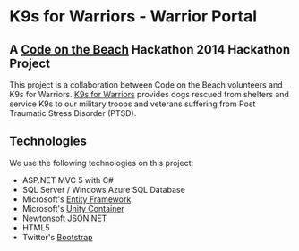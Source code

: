 # K9s for Warriors - Warrior Portal #

## A [Code on the Beach](http://www.codeonthebeach.com "Code on the Beach") Hackathon 2014 Hackathon Project ##


This project is a collaboration between Code on the Beach volunteers and K9s for Warriors.
[
K9s for Warriors](http://www.k9sforwarriors.org "K9s for Warriors") provides dogs rescued from shelters and service K9s to our military troops and veterans suffering from Post Traumatic Stress Disorder (PTSD).


## Technologies ##
We use the following technologies on this project:
- ASP.NET MVC 5 with C#
- SQL Server / Windows Azure SQL Database
- Microsoft's [Entity Framework](http://msdn.microsoft.com/en-us/data/ef.aspx "Entity Framework")
- Microsoft's [Unity Container](http://msdn.microsoft.com/en-us/data/ef.aspx "Unity Container")
- [Newtonsoft JSON.NET](http://james.newtonking.com/json "Newtonsoft Json.NET")
- HTML5
- Twitter's [Bootstrap](http://www.getbootstrap.com "Bootstrap")

